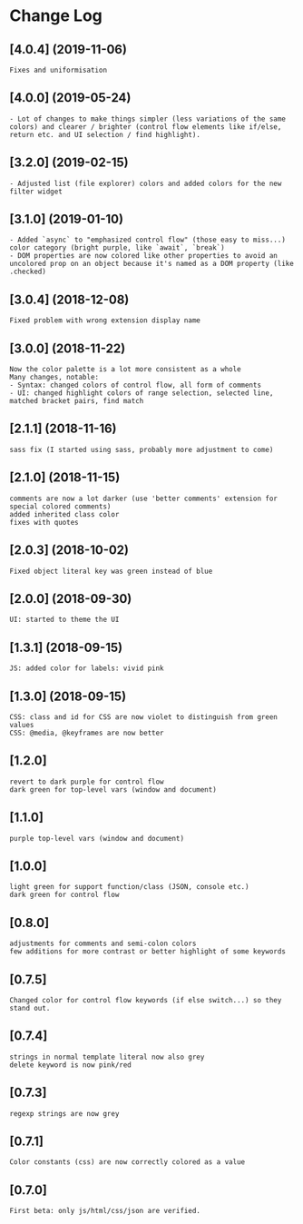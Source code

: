 # Change Log


## [4.0.4] (2019-11-06) 
	Fixes and uniformisation

## [4.0.0] (2019-05-24) 
	- Lot of changes to make things simpler (less variations of the same colors) and clearer / brighter (control flow elements like if/else, return etc. and UI selection / find highlight).

## [3.2.0] (2019-02-15)
	- Adjusted list (file explorer) colors and added colors for the new filter widget

## [3.1.0] (2019-01-10)
	- Added `async` to "emphasized control flow" (those easy to miss...) color category (bright purple, like `await`, `break`)
	- DOM properties are now colored like other properties to avoid an uncolored prop on an object because it's named as a DOM property (like .checked)

## [3.0.4] (2018-12-08)
	Fixed problem with wrong extension display name

## [3.0.0] (2018-11-22)
	Now the color palette is a lot more consistent as a whole
	Many changes, notable:
	- Syntax: changed colors of control flow, all form of comments
	- UI: changed highlight colors of range selection, selected line, matched bracket pairs, find match
	
## [2.1.1] (2018-11-16)
	sass fix (I started using sass, probably more adjustment to come)

## [2.1.0] (2018-11-15)
	comments are now a lot darker (use 'better comments' extension for special colored comments)
	added inherited class color
	fixes with quotes

## [2.0.3] (2018-10-02)
	Fixed object literal key was green instead of blue

## [2.0.0] (2018-09-30)
	UI: started to theme the UI
	

## [1.3.1] (2018-09-15)
	JS: added color for labels: vivid pink

## [1.3.0] (2018-09-15)
	CSS: class and id for CSS are now violet to distinguish from green values
	CSS: @media, @keyframes are now better

## [1.2.0]
	revert to dark purple for control flow
	dark green for top-level vars (window and document)

## [1.1.0]
	purple top-level vars (window and document)

## [1.0.0]
	light green for support function/class (JSON, console etc.)
	dark green for control flow 

## [0.8.0]
	adjustments for comments and semi-colon colors
	few additions for more contrast or better highlight of some keywords

## [0.7.5]
	Changed color for control flow keywords (if else switch...) so they stand out.

## [0.7.4]
	strings in normal template literal now also grey
	delete keyword is now pink/red

## [0.7.3]
	regexp strings are now grey

## [0.7.1]
	Color constants (css) are now correctly colored as a value

## [0.7.0]
	First beta: only js/html/css/json are verified.
